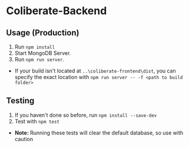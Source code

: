 # Coliberate-Backend

## Usage (Production)
1. Run `npm install`
2. Start MongoDB Server.
2. Run `npm run server`.
  * If your build isn't located at `..\coliberate-frontend\dist`, you can specify the exact location with `npm run server -- -f <path to build folder>`

## Testing
1. If you haven't done so before, run `npm install --save-dev`
2. Test with `npm test`
  * **Note:** Running these tests will clear the default database, so use with caution

